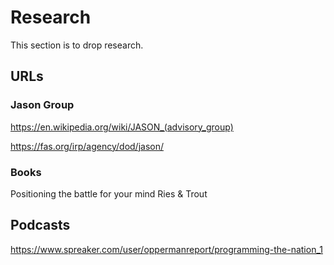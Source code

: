 Research
=============

This section is to drop research.


URLs
-------

### Jason Group

https://en.wikipedia.org/wiki/JASON_(advisory_group)

https://fas.org/irp/agency/dod/jason/

### Books

Positioning the battle for your mind  Ries & Trout


Podcasts
-------------

https://www.spreaker.com/user/oppermanreport/programming-the-nation_1




